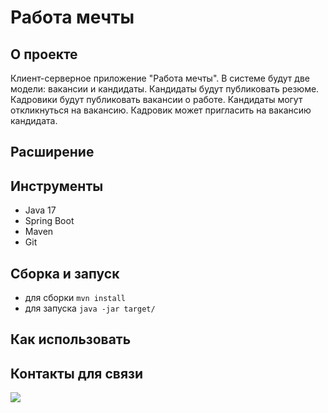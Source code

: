 # Работа мечты

## О проекте

Клиент-серверное приложение "Работа мечты".
В системе будут две модели: вакансии и кандидаты. Кандидаты будут публиковать резюме. Кадровики будут 
публиковать вакансии о работе. Кандидаты могут откликнуться на вакансию. Кадровик может пригласить на вакансию кандидата.

## Расширение


## Инструменты
- Java 17
- Spring Boot
- Maven
- Git

## Сборка и запуск<br>
- для сборки `mvn install`
- для запуска `java -jar target/`

## Как использовать<br>


## Контакты для связи<br>
<a href="https://t.me/OvercomingJunk" target="blank"><img src="https://img.icons8.com/clouds/50/000000/telegram-app.png"/></a>

